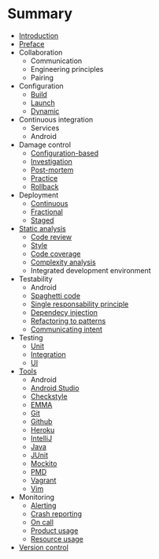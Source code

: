 # Summary

* [Introduction](README.md)
* [Preface](preface.md)
* Collaboration
   * Communication
   * Engineering principles
   * Pairing
* Configuration
   * [Build](configuration/build.md)
   * [Launch](configuration/launch.md)
   * [Dynamic](configuration/dynamic.md)
* Continuous integration
   * Services
   * Android
* Damage control
   * [Configuration-based](damage_control/configure.md)
   * [Investigation](damage_control/investigation.md)
   * [Post-mortem](damage_control/postmortem.md)
   * [Practice](damage_control/practice.md)
   * [Rollback](damage_control/rollback.md)
* Deployment
   * [Continuous](deployment/continuous.md)
   * [Fractional](deployment/fractional.md)
   * [Staged](deployment/staged.md)
* [Static analysis](static_analysis/README.md)
   * [Code review](static_analysis/code_review.md)
   * [Style](static_analysis/style.md)
   * [Code coverage](static_analysis/coverage.md)
   * [Complexity analysis](static_analysis/complexity.md)
   * Integrated development environment
* Testability
   * Android
   * [Spaghetti code](testability/spaghetti.md)
   * [Single responsability principle](testability/srp.md)
   * [Dependecy injection](testability/di.md)
   * [Refactoring to patterns](testability/pattern.md)
   * [Communicating intent](testability/intent.md) 
* Testing
   * [Unit](testing/unit.md)
   * [Integration](testing/integration.md)
   * [UI](testing/ui.md)
* [Tools](tools/README.md)
   * Android
   * [Android Studio](tools/android_studio.md)
   * [Checkstyle](tools/checkstyle.md)
   * [EMMA](tools/emma.md)
   * [Git](tools/git.md)
   * [Github](tools/github.md)
   * [Heroku](tools/heroku.md)
   * [IntelliJ](tools/intellij.md)
   * [Java](tools/java_installation.md)
   * [JUnit](tools/junit.md)
   * [Mockito](tools/mockito.md)
   * [PMD](tools/pmd.md)
   * [Vagrant](tools/vagrant.md)
   * [Vim](tools/vim.md)
* Monitoring
   * [Alerting](monitoring/alerting.md)
   * [Crash reporting](monitoring/crash.md)
   * [On call](monitoring/oncall.md)
   * [Product usage](monitoring/product_usage.md)
   * [Resource usage](monitoring/resource_usage.md)
* [Version control](version_control/README.md)

